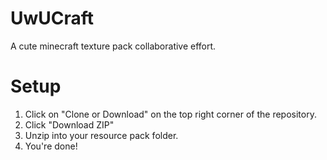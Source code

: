 # UwUCraft
A cute minecraft texture pack collaborative effort. 

# Setup

1. Click on "Clone or Download" on the top right corner of the repository.
2. Click "Download ZIP"
3. Unzip into your resource pack folder.
4. You're done!
